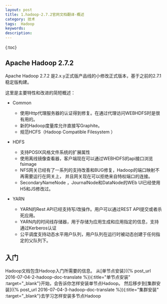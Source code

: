 ```yaml
---
layout: post
title: 1.hadoop-2.7.2官网文档翻译-概述
category: 技术
tags:  Hadoop
keywords: 
description: 
---
```


{:toc}

## Apache Hadoop 2.7.2

Apache Hadoop 2.7.2 是2.x.y正式版产品线的小修改正式版本，基于之前的2.7.1稳定版构建。

这里是主要特性和改进的简短概述：

- Common

	- 使用Http代理服务器的认证得到修复。在通过代理访问WEBHDFS时是很有用的。
	- 新的Hadoop度量库允许直接写Graphite。
	- 规范HCFS（Hadoop Compatible Filesystem ）

- HDFS

	- 支持POSIX风格文件系统的扩展属性
	- 使用离线镜像查看器，客户端现在可以通过WEBHDFS的api接口浏览fsimage
	- NFS网关已经有了一系列的支持改善和BUG修复，Hadoop的端口映射不再需要运行在网关上，
	并且网关现在可以拒绝来自特权端口的连接。
	- SecondaryNameNode ，JournalNode和DataNode的WEb UI已经使用H5和JS修改过。
	
- YARN 
	
	- YARN的Rest API已经支持写/改操作。用户可以通过REST API提交或者杀死应用。
	- YARN内的时间线存储器，用于存储为应用生成和应用指定的信息，支持通过Kerberos认证
	- 公平调度支持动态水平用户队列，用户队列在运行时被动态创建于任何指定的父队列下。


## 入门

Hadoop文档包含Hadoop入门所需要的信息。
从[单节点安装]({% post_url 2016-07-04-2-hadoop-doc-translate %}){:title="单节点安装"  :target="_blank"}开始，会告诉你怎样安装单节点Hadoop。
然后移步到[集群安装]({% post_url 2016-07-04-3-hadoop-doc-translate %}){:title="集群安装"  :target="_blank"}去学习怎样安装多节点Hadoop
